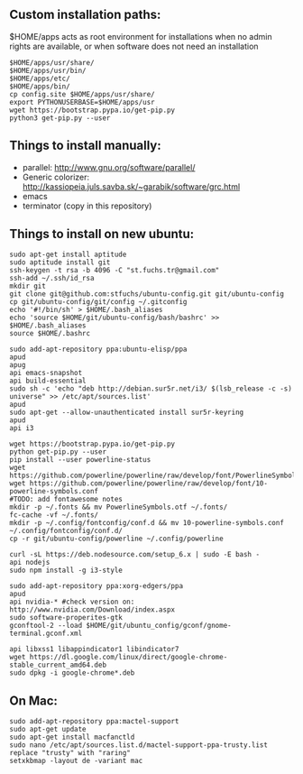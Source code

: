 ## Custom installation paths:
$HOME/apps acts as root environment for installations when no admin rights are
available, or when software does not need an installation

	$HOME/apps/usr/share/
	$HOME/apps/usr/bin/
	$HOME/apps/etc/
	$HOME/apps/bin/
	cp config.site $HOME/apps/usr/share/
	export PYTHONUSERBASE=$HOME/apps/usr
	wget https://bootstrap.pypa.io/get-pip.py
	python3 get-pip.py --user


## Things to install manually: ##
- parallel: http://www.gnu.org/software/parallel/
- Generic colorizer: http://kassiopeia.juls.savba.sk/~garabik/software/grc.html
- emacs
- terminator (copy in this repository)

## Things to install on new ubuntu: ##

    sudo apt-get install aptitude
    sudo aptitude install git
    ssh-keygen -t rsa -b 4096 -C "st.fuchs.tr@gmail.com"
    ssh-add ~/.ssh/id_rsa
    mkdir git
    git clone git@github.com:stfuchs/ubuntu-config.git git/ubuntu-config
    cp git/ubuntu-config/git/config ~/.gitconfig
    echo '#!/bin/sh' > $HOME/.bash_aliases
    echo 'source $HOME/git/ubuntu-config/bash/bashrc' >> $HOME/.bash_aliases
    source $HOME/.bashrc

    sudo add-apt-repository ppa:ubuntu-elisp/ppa
    apud
    apug
    api emacs-snapshot
    api build-essential
    sudo sh -c 'echo "deb http://debian.sur5r.net/i3/ $(lsb_release -c -s) universe" >> /etc/apt/sources.list'
    apud
    sudo apt-get --allow-unauthenticated install sur5r-keyring
    apud
    api i3

    wget https://bootstrap.pypa.io/get-pip.py
    python get-pip.py --user
    pip install --user powerline-status
    wget https://github.com/powerline/powerline/raw/develop/font/PowerlineSymbols.otf
    wget https://github.com/powerline/powerline/raw/develop/font/10-powerline-symbols.conf
    #TODO: add fontawesome notes
    mkdir -p ~/.fonts && mv PowerlineSymbols.otf ~/.fonts/
    fc-cache -vf ~/.fonts/
    mkdir -p ~/.config/fontconfig/conf.d && mv 10-powerline-symbols.conf ~/.config/fontconfig/conf.d/
    cp -r git/ubuntu-config/powerline ~/.config/powerline
    
    curl -sL https://deb.nodesource.com/setup_6.x | sudo -E bash -
    api nodejs
    sudo npm install -g i3-style

	sudo add-apt-repository ppa:xorg-edgers/ppa
	apud
	api nvidia-* #check version on: http://www.nvidia.com/Download/index.aspx
	sudo software-properites-gtk
	gconftool-2 --load $HOME/git/ubuntu_config/gconf/gnome-terminal.gconf.xml

	api libxss1 libappindicator1 libindicator7
	wget https://dl.google.com/linux/direct/google-chrome-stable_current_amd64.deb
	sudo dpkg -i google-chrome*.deb

    
## On Mac: ##
	sudo add-apt-repository ppa:mactel-support
	sudo apt-get update
	sudo apt-get install macfanctld
	sudo nano /etc/apt/sources.list.d/mactel-support-ppa-trusty.list
	replace "trusty" with "raring"
	setxkbmap -layout de -variant mac
